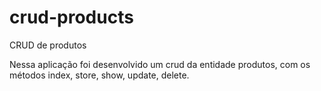 # crud-products
CRUD de produtos

Nessa aplicação foi desenvolvido um crud da entidade produtos, com os métodos index, store, show, update, delete.
